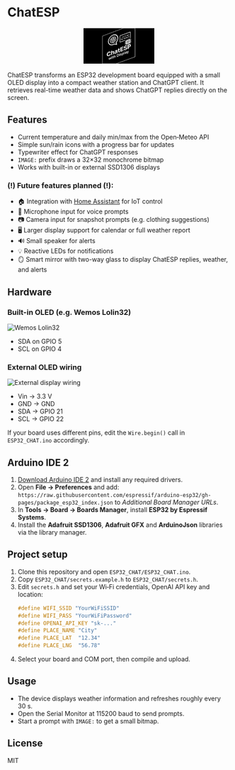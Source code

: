 # ChatESP

<p align="center">
  <img src="chatESP-github-logo.png" width="160" alt="ChatESP logo">
</p>

ChatESP transforms an ESP32 development board equipped with a small OLED display into a compact weather station and ChatGPT client. It retrieves real-time weather data and shows ChatGPT replies directly on the screen.

## Features

- Current temperature and daily min/max from the Open‑Meteo API
- Simple sun/rain icons with a progress bar for updates
- Typewriter effect for ChatGPT responses
- `IMAGE:` prefix draws a 32×32 monochrome bitmap
- Works with built-in or external SSD1306 displays

### (!) Future features planned (!):

- 🏠 Integration with [Home Assistant](https://www.home-assistant.io/) for IoT control
- 🎤 Microphone input for voice prompts
- 📷 Camera input for snapshot prompts (e.g. clothing suggestions)
- 🖥️ Larger display support for calendar or full weather report
- 🔊 Small speaker for alerts
- 💡 Reactive LEDs for notifications
- 🪞 Smart mirror with two-way glass to display ChatESP replies, weather, and alerts

## Hardware

### Built-in OLED (e.g. Wemos Lolin32)

![Wemos Lolin32](https://i0.wp.com/randomnerdtutorials.com/wp-content/uploads/2019/07/Lolin32-OLED.jpg?w=750&quality=100&strip=all&ssl=1)

- SDA on GPIO 5
- SCL on GPIO 4

### External OLED wiring

![External display wiring](https://i0.wp.com/randomnerdtutorials.com/wp-content/uploads/2019/05/ESP8266_oled_display_wiring.png?quality=100&strip=all&ssl=1)

- Vin → 3.3&nbsp;V
- GND → GND
- SDA → GPIO 21
- SCL → GPIO 22

If your board uses different pins, edit the `Wire.begin()` call in `ESP32_CHAT.ino` accordingly.

## Arduino IDE 2

1. [Download Arduino IDE&nbsp;2](https://www.arduino.cc/en/software) and install any required drivers.
2. Open **File → Preferences** and add:
   `https://raw.githubusercontent.com/espressif/arduino-esp32/gh-pages/package_esp32_index.json`
   to *Additional Board Manager URLs*.
3. In **Tools → Board → Boards Manager**, install **ESP32 by Espressif Systems**.
4. Install the **Adafruit SSD1306**, **Adafruit GFX** and **ArduinoJson** libraries via the library manager.

## Project setup

1. Clone this repository and open `ESP32_CHAT/ESP32_CHAT.ino`.
2. Copy `ESP32_CHAT/secrets.example.h` to `ESP32_CHAT/secrets.h`.
3. Edit `secrets.h` and set your Wi‑Fi credentials, OpenAI API key and location:
   ```c++
   #define WIFI_SSID "YourWiFiSSID"
   #define WIFI_PASS "YourWiFiPassword"
   #define OPENAI_API_KEY "sk-..."
   #define PLACE_NAME "City"
   #define PLACE_LAT  "12.34"
   #define PLACE_LNG  "56.78"
   ```
4. Select your board and COM port, then compile and upload.

## Usage

- The device displays weather information and refreshes roughly every 30&nbsp;s.
- Open the Serial Monitor at 115200&nbsp;baud to send prompts.
- Start a prompt with `IMAGE:` to get a small bitmap.

## License

MIT
